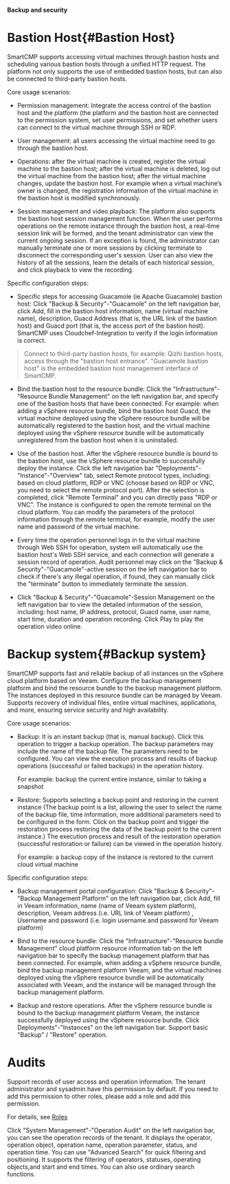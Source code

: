 



**Backup and security**

# Bastion Host{#Bastion Host}

SmartCMP supports accessing virtual machines through bastion hosts and scheduling various bastion hosts through a unified HTTP request. The platform not only supports the use of embedded bastion hosts, but can also be connected to third-party bastion hosts.

Core usage scenarios: 

+ Permission management: Integrate the access control of the bastion host and the platform (the platform and the bastion host are connected to the permission system, set user permissions, and set whether users can connect to the virtual machine through SSH or RDP. 

+ User management: all users accessing the virtual machine need to go through the bastion host. 

+ Operations: after the virtual machine is created, register the virtual machine to the bastion host; after the virtual machine is deleted, log out the virtual machine from the bastion host; after the virtual machine changes, update the bastion host. For example when a virtual machine’s owner is changed, the registration information of the virtual machine in the bastion host is modified synchronously.

+ Session management and video playback: The platform also supports the bastion host session management function. When the user performs operations on the remote instance through the bastion host, a real-time session link will be formed, and the tenant administrator can view the current ongoing session. If an exception is found, the administrator can manually terminate one or more sessions by clicking terminate to disconnect the corresponding user's session. User can also view the history of all the sessions, learn the details of each historical session, and click playback to view the recording.

Specific configuration steps:

+ Specific steps for accessing Guacamole (ie Apache Guacamole) bastion host: Click "Backup & Security"-"Guacamole" on the left navigation bar, click Add, fill in the bastion host information, name (virtual machine name), description, Guacd Address (that is, the URL link of the bastion host) and Guacd port (that is, the access port of the bastion host). SmartCMP uses Cloudchef-Integration to verify if the login information is correct.

> Connect to third-party bastion hosts, for example: Qizhi bastion hosts, access through the "bastion host entrance". "Guacamole bastion host" is the embedded bastion host management interface of SmartCMP.

+	Bind the bastion host to the resource bundle: Click the "Infrastructure"-"Resource Bundle Management" on the left navigation bar, and specify one of the bastion hosts that have been connected. For example: when adding a vSphere resource bundle, bind the bastion host Guacd, the virtual machine deployed using the vSphere resource bundle will be automatically registered to the bastion host, and the virtual machine deployed using the vSphere resource bundle will be automatically unregistered from the bastion host when it is uninstalled. 

+	Use of the bastion host. After the vSphere resource bundle is bound to the bastion host, use the vSphere resource bundle to successfully deploy the instance. Click the left navigation bar "Deployments"-"Instance"-"Overview" tab, select Remote protocol types, including: based on cloud platform, RDP or VNC (choose based on RDP or VNC, you need to select the remote protocol port). After the selection is completed, click "Remote Terminal" and you can directly pass "RDP or VNC". The instance is configured to open the remote terminal on the cloud platform. You can modify the parameters of the protocol information through the remote terminal, for example, modify the user name and password of the virtual machine.
 
+ Every time the operation personnel logs in to the virtual machine through Web SSH for operation, system will automatically use the bastion host's Web SSH service, and each connection will generate a session record of operation. Audit personnel may click on the "Backup & Security"-"Guacamole"-active session on the left navigation bar to check if there's any illegal operation, if found, they can manually click the "terminate" button to immediately terminate the session.

+ Click "Backup & Security"-"Guacamole"-Session Management on the left navigation bar to view the detailed information of the session, including: host name, IP address, protocol, Guacd name, user name, start time, duration and operation recording. Click Play to play the operation video online.


# Backup system{#Backup system}

SmartCMP supports fast and reliable backup of all instances on the vSphere cloud platform based on Veeam. Configure the backup management platform and bind the resource bundle to the backup management platform. The instances deployed in this resource bundle can be managed by Veeam. Supports recovery of individual files, entire virtual machines, applications, and more, ensuring service security and high availability.

Core usage scenarios: 

+	Backup: It is an instant backup (that is, manual backup). Click this operation to trigger a backup operation. The backup parameters may include the name of the backup file. The parameters need to be configured. You can view the execution process and results of backup operations (successful or failed backups) in the operation history. 

    For example: backup the current entire instance, similar to taking a snapshot

+	Restore: Supports selecting a backup point and restoring in the current instance (The backup point is a list, allowing the user to select the name of the backup file, time information, more additional parameters need to be configured in the form. Click on the backup point and trigger the restoration process restoring the data of the backup point to the current instance.) The execution process and result of the restoration operation (successful restoration or failure) can be viewed in the operation history. 
    
    For example: a backup copy of the instance is restored to the current cloud virtual machine


Specific configuration steps: 

+	Backup management portal configuration: Click "Backup & Security"-"Backup Management Platform" on the left navigation bar, click Add, fill in Veeam information, name (name of Veeam system platform), description, Veeam address (i.e. URL link of Veeam platform) , Username and password (i.e. login username and password for Veeam platform) 

+	Bind to the resource bundle: Click the "Infrastructure"-"Resource bundle Management" cloud platform resource information tab on the left navigation bar to specify the backup management platform that has been connected. For example, when adding a vSphere resource bundle, bind the backup management platform Veeam, and the virtual machines deployed using the vSphere resource bundle will be automatically associated with Veeam, and the instance will be managed through the backup management platform. 

+	Backup and restore operations. After the vSphere resource bundle is bound to the backup management platform Veeam, the instance successfully deployed using the vSphere resource bundle. Click Deployments"-"Instances" on the left navigation bar. Support basic "Backup" / "Restore" operation. 



# Audits


Support records of user access and operation information. The tenant administrator and sysadmin have this permission by default. If you need to add this permission to other roles, please add a role and add this permission. 

For details, see [Roles](https://cloudchef.github.io/doc-en/AdminDoc/04Organization/Roles.html)

Click "System Management"-"Operation Audit" on the left navigation bar, you can see the operation records of the tenant. It displays the operator, operation object, operation name, operation parameter, status, and operation time. You can use "Advanced Search" for quick filtering and positioning. It supports the filtering of operators, statuses, operating objects,and start and end times. You can also use ordinary search functions.
